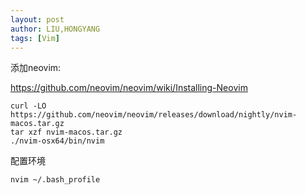 ```yaml
---
layout: post
author: LIU,HONGYANG
tags: [Vim]
---
```




添加neovim:

https://github.com/neovim/neovim/wiki/Installing-Neovim

```shell
curl -LO https://github.com/neovim/neovim/releases/download/nightly/nvim-macos.tar.gz
tar xzf nvim-macos.tar.gz
./nvim-osx64/bin/nvim
```



配置环境

```shell
nvim ~/.bash_profile
```


